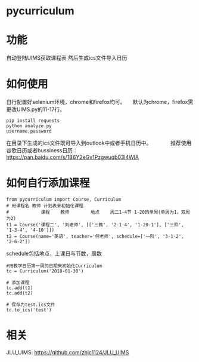 # pycurriculum

# 功能
自动登陆UIMS获取课程表
然后生成ics文件导入日历

# 如何使用
自行配置好selenium环境，chrome和firefox均可。     
默认为chrome，firefox需更改UIMS.py的11-17行。  
```
pip install requests
python analyze.py
username,password
```
在目录下生成的ics文件既可导入到outlook中或者手机日历中。            
推荐使用谷歌日历或者bussiness日历：https://pan.baidu.com/s/1B6Y2eGv1Pzgwuqb03l4WlA


# 如何自行添加课程
```
from pycurriculum import Course, Curriculum
# 用课程名 教师 计划表来初始化课程
#            课程    教师        地点    周二1-4节 1-20的单周(单周为1，双周为2)
t1 = Course('课程二', '刘老师', [['三教', '2-1-4', '1-20-1'], ['三阶', '1-3-4', '4-10']])
t2 = Course(name='英语', teacher='何老师', schedule=['一阶', '3-1-2', '2-6-2'])
```
schedule包括地点，上课日与节数，周数

```
#用教学日历第一周的日期来初始化Curriculum
tc = Curriculum('2018-01-30')

# 添加课程
tc.add(t1)
tc.add(t2)

# 保存为test.ics文件
tc.to_ics('test')
```

# 相关
JLU_UIMS: https://github.com/zhjc1124/JLU_UIMS
